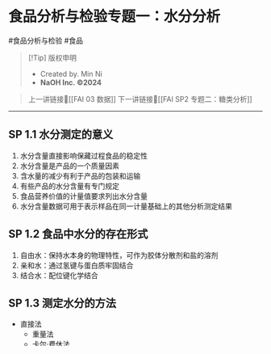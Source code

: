 # 食品分析与检验专题一：水分分析
#食品分析与检验 #食品


> [!Tip] 版权申明
> - Created by. Min Ni
> -  **NaOH Inc. ©2024**

> 上一讲链接🔗[[FAI 03 数据]]
> 下一讲链接🔗[[FAI SP2 专题二：糖类分析]]

---
## SP 1.1 水分测定的意义
1. 水分含量直接影响保藏过程食品的稳定性
2. 水分含量是产品的一个质量因素
3. 含水量的减少有利于产品的包装和运输
4. 有些产品的水分含量有专门规定
5. 食品营养价值的计量值要求列出水分含量
6. 水分含量数据可用于表示样品在同一计量基础上的其他分析测定结果

## SP 1.2 食品中水分的存在形式
1. 自由水：保持水本身的物理特性，可作为胶体分散剂和盐的溶剂
2. 亲和水：通过氢键与蛋白质牢固结合
3. 结合水：配位键化学结合

## SP 1.3 测定水分的方法
- 直接法
	- 重量法
	- 卡尔·费休法
	- 蒸馏法
- 间接法
	- 介电容量法
	- 电导率法
	- 相对密度测定法
	- 折光法
	- 红外光谱分析法
	- 冰点分析法
### SP 1.3.1 重量法（干燥法）

> ***原理：将样品中的水分除去，利用测得的剩余固体质量计算水分含量。非水挥发性物质在干燥过程中也有挥发，但与挥发掉的水相比量很少，常忽略不计。***

- 分类
	1. 烘箱干燥
	2. 微波干燥
	3. 红外线干燥 *此类方法还未被AOAC验证，然而由于该法具有快速分析的特点，往往适合于在线定性分析*
	4. 化学干燥
- 所有称量皿在使用前必须先用烘箱干燥处理
- 铝盒在使用前必须在真空烘箱中干燥3 h
- 经干燥后的称量皿应存放在干燥箱中
- 烘箱干燥法产生误差的原因
	1. 样品含有非水易挥发物质 *考虑校正因子弥补挥发量*
	2. 样品中某些成分与水分结合
	3. 食品中脂肪与空气中的氧反应，使样品重量增加
	4. 高温条件下物质（如果糖）的分解可能产生水分
	5. 被测样品表面产生硬壳，妨碍水分扩散（尤富含糖分和淀粉的样品）
	6. 烘干后样品重新吸水
- 70℃适用于水果和其他一些高糖样品
- 蒸发是一个吸热过程，因此应注意冷却现象
- 通过实验结果来决定干燥时间，以得到良好的重现性
- 控制红外线加热的距离、样品的厚度等因素，注意干燥时样品不能有燃烧或出现表面结成硬皮的现象
- 化学干燥的优缺点

| 优点 | 适用于对热不稳定及含有易挥发组分的样品（如茶叶、香料） |
| ---- | ------------------------------------------------------ |
| 缺点 | 耗时较长                                               |

### SP 1.3.2 卡尔·费休法 

>***原理：基于水存在时碘与二氧化硫的氧化还原反应。水分的多少可由滴定液的用量反映。***

- 过程：1 mol的水需要与1 mol碘，1 mol二氧化硫、3 mol 吡啶和1 mol甲醇反应，产生2 mol吡啶碘和1 mol吡啶硫酸。反应完毕后多余的游离碘呈现红棕色，即可确定达到终点
- 卡尔费休试剂（KFR）：碘:二氧化硫:吡啶按1:3:10的比例溶解在甲醇溶液，每l mL试剂相当于3.5 mg水
- 硫酸吡啶会和水发生副反应 *加甲醇，则不会发生副反应*
- 用该法测定水分最重要的是要水分萃取完全，对样品颗粒大小有一定要求。**通常样品细度约为40目，宜用粉碎机非研磨机处理，以防水分损失**。
- 食品中一些组分（如抗坏血酸）会和KFR反应，故要根据情况对结果进行修正
- 反应终点可用试剂本身中的碘作为指示剂
	- 试液中有水存在时，呈淡黄色；接近终点时呈琥珀色；当刚出现微弱的黄棕色时，表示有过量的碘存在，说明已到滴定终点（适用于含有2%水分或更多水分的样品）
- 如测定样品的微量水分，常用电化学方法来指示终点
	- 当溶液中另有碘化合物而无游离碘时，电极间极化无电流通过； 当溶液中存在游离碘时，体系变为去极化，则溶液导电，有电流通过，微安表指针偏转至一定刻度并稳定不变，即为终点。
- 误差分析
	1. 研磨程度不合适，水分萃取不完全
	2. 空气的湿度
	3. 玻璃仪器壁上吸附水分
	4. 来自食品组分的干扰
		- *抗坏血酸被KFR试剂氧化成脱氢抗坏血酸，使测定值偏高；而羰基化合物则与甲醇发生缩 醛反应生成水，从而使测定值偏高(这个反应也会使终点消失)；不饱和脂肪酸和碘反应也会使测定值偏高*
### SP 1.3.3 蒸馏法

>***原理：采用与水互不相溶的高沸点有机溶剂与样品中的水分共沸蒸馏，收集馏分于接收管内，从所得水分的容量求出样品中的水分含量。与烘箱干燥法相比，不同点在于蒸馏法直接通过测定水的体积来定量。***

- 分类
	- 直接蒸馏法：使用沸点比水高，与水互不相溶的溶剂
	- 回流蒸馏法：使用沸点比水略高的溶剂 *如甲苯、二甲苯*
		*回流蒸馏法是AOAC认可的一种用来分析巧克力、脱水蔬菜、浓缩牛乳和脂肪的标准方法*
- 优点
	1. 热交换方式有效，水分可被迅速移去
	2. 设备简单经济、管理方便，准确度能满足常规分析的要求
	3. 对谷类、干果、香料等样品分析结果准确 *特别是对香料，蒸馏法是唯一的、公认的水分测定方法*

### SP 1.3.4 介电容量法
> ***原理：通过测定电流通过样品时的电容和电阻的变化来确定食品中的水分含量。***

### SP 1.3.5 电导率法
> ***原理：根据水的电化学性质***

### SP 1.3.6 相对密度测定法（比重法）
>***原理：基于相对密度与水分含量之间的关系***

### SP 1.3.7 折光法
>***原理：基于样品中的水对光反射的影响***
- 只能测定可溶性固形物的含量

### SP 1.3.8 红外光谱分析法
>***原理：测定食品中的分子对中、近红外辐射的吸收***

### SP 1.3.9 冰点分析法
>***原理：利用牛乳的物理性质，它随着溶质浓度的改变而改变***
- 常用此法来分析牛乳性质变化，对于原料乳和巴氏杀菌乳而言都有重要的经济意义
- 测定冰点的用途是测定掺水量

---
> [!success] ( ’ω’ ) 预祝复习顺利！！！       


